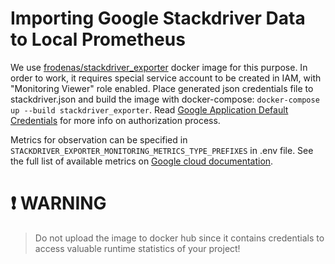 # Importing Google Stackdriver Data to Local Prometheus

We use [frodenas/stackdriver_exporter](https://github.com/frodenas/stackdriver_exporter) docker image for this purpose. In order to work, it requires special service account to be created in IAM, with "Monitoring Viewer" role enabled. Place generated json credentials file to stackdriver.json and build the image with docker-compose: `docker-compose up --build stackdriver_exporter`. Read [Google Application Default Credentials](https://developers.google.com/identity/protocols/application-default-credentials) for more info on authorization process.

Metrics for observation can be specified in `STACKDRIVER_EXPORTER_MONITORING_METRICS_TYPE_PREFIXES` in .env file. See the full list of available metrics on [Google cloud documentation](https://cloud.google.com/monitoring/api/metrics).

# :exclamation:	**WARNING**

> Do not upload the image to docker hub since it contains credentials to access valuable runtime statistics of your project!
